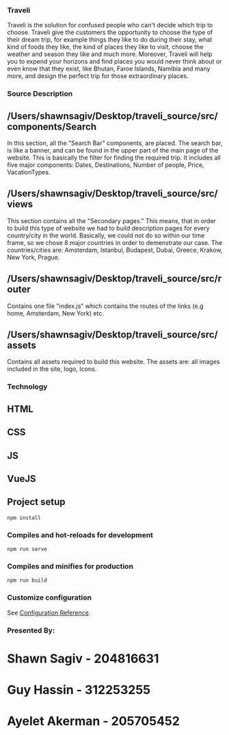 ### Traveli

Traveli is the solution for confused people who can't decide which trip to choose. 
Traveli give the customers the opportunity to choose the type of their dream trip, for example things they like to do during their stay, what kind of foods they like, the kind of places they like to visit, choose the weather and season they like and much more.
Moreover, Traveli will help you to expend your horizons and find places you would never think about or even know that they exist, like Bhutan, Faroe Islands, Namibia and many more, and design the perfect trip for those extraordinary places. 

### Source Description 
## /Users/shawnsagiv/Desktop/traveli_source/src/components/Search
In this section, all the "Search Bar" components, are placed. The search bar, is like a banner, and can be found in the upper part of the main page of the website. This is basically the filter for finding the required trip. 
It includes all five major components: Dates, Destinations, Number of people, Price, VacationTypes.

## /Users/shawnsagiv/Desktop/traveli_source/src/views
This section contains all the "Secondary pages." This means, that in order to build this type of website we had to build description pages for every country/city in the world. Basically, we could not do so within our time frame, so we chose 8 major countries in order to demenstrate our case. The countries/cities are: Amsterdam, Istanbul, Budapest, Dubai, Greece, Krakow, New York, Prague.

## /Users/shawnsagiv/Desktop/traveli_source/src/router
Contains one file "index.js" which contains the routes of the links (e.g home, Amsterdam, New York) etc.

## /Users/shawnsagiv/Desktop/traveli_source/src/assets 
Contains all assets required to build this website. The assets are: all images included in the site, logo, Icons.

### Technology

## HTML
## CSS
## JS
## VueJS

## Project setup
```
npm install
```

### Compiles and hot-reloads for development
```
npm run serve
```

### Compiles and minifies for production
```
npm run build
```

### Customize configuration
See [Configuration Reference](https://cli.vuejs.org/config/).


### Presented By:
# Shawn Sagiv - 204816631
# Guy Hassin - 312253255
# Ayelet Akerman - 205705452
